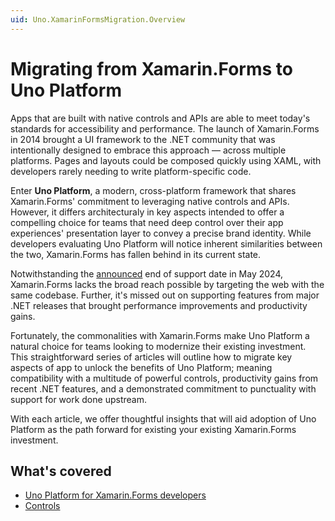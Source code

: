 ```yaml
---
uid: Uno.XamarinFormsMigration.Overview
---
```


# Migrating from Xamarin.Forms to Uno Platform

Apps that are built with native controls and APIs are able to meet today's standards for accessibility and performance. The launch of Xamarin.Forms in 2014 brought a UI framework to the .NET community that was intentionally designed to embrace this approach — across multiple platforms. Pages and layouts could be composed quickly using XAML, with developers rarely needing to write platform-specific code.

Enter **Uno Platform**, a modern, cross-platform framework that shares Xamarin.Forms' commitment to leveraging native controls and APIs. However, it differs architecturaly in key aspects intended to offer a compelling choice for teams that need deep control over their app experiences' presentation layer to convey a precise brand identity. While developers evaluating Uno Platform will notice inherent similarities between the two, Xamarin.Forms has fallen behind in its current state.

Notwithstanding the [announced](https://dotnet.microsoft.com/platform/support/policy/xamarin#microsoft-support) end of support date in May 2024, Xamarin.Forms lacks the broad reach possible by targeting the web with the same codebase. Further, it's missed out on supporting features from major .NET releases that brought performance improvements and productivity gains.

Fortunately, the commonalities with Xamarin.Forms make Uno Platform a natural choice for teams looking to modernize their existing investment. This straightforward series of articles will outline how to migrate key aspects of app to unlock the benefits of Uno Platform; meaning compatibility with a multitude of powerful controls, productivity gains from recent .NET features, and a demonstrated commitment to punctuality with support for work done upstream.

With each article, we offer thoughtful insights that will aid adoption of Uno Platform as the path forward for existing your existing Xamarin.Forms investment.

## What's covered

* [Uno Platform for Xamarin.Forms developers](xref:Uno.XamarinFormsMigration.Intro)
* [Controls](xref:Uno.XamarinFormsMigration.Controls)